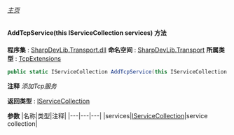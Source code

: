 ###### [主页](./Index.md "主页")
#### AddTcpService(this IServiceCollection services) 方法
**程序集** : [SharpDevLib.Transport.dll](./SharpDevLib.Transport.assembly.md "SharpDevLib.Transport.dll")
**命名空间** : [SharpDevLib.Transport](./SharpDevLib.Transport.namespace.md "SharpDevLib.Transport")
**所属类型** : [TcpExtensions](./SharpDevLib.Transport.TcpExtensions.md "TcpExtensions")
``` csharp
public static IServiceCollection AddTcpService(this IServiceCollection services)
```
**注释**
*添加Tcp服务*

**返回类型** : [IServiceCollection](https://learn.microsoft.com/en-us/dotnet/api/microsoft.extensions.dependencyinjection.iservicecollection "IServiceCollection")

**参数**
|名称|类型|注释|
|---|---|---|
|services|[IServiceCollection](https://learn.microsoft.com/en-us/dotnet/api/microsoft.extensions.dependencyinjection.iservicecollection "IServiceCollection")|service collection|

